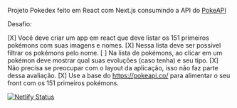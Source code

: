 Projeto Pokedex feito em React com Next.js consumindo a API do [PokeAPI](https://pokeapi.co/)

Desafio:

[X] Você deve criar um app em react que deve listar os 151 primeiros pokémons com suas imagens e nomes.
[X] Nessa lista deve ser possível filtrar os pokémons pelo nome.
[ ] Na lista de pokémons, ao clicar em um pokémon deve mostrar qual suas evoluções (caso tenha) e seu tipo.
[X] Não precisa se preocupar com o layout da aplicação, isso não faz parte dessa avaliação.
[X] Use a base do https://pokeapi.co/ para alimentar o seu front com os 151 primeiros pokémons.

[![Netlify Status](https://api.netlify.com/api/v1/badges/acef298b-eaa0-438e-8ad6-734e71b5f4fb/deploy-status)](https://app.netlify.com/sites/whats-that-pokemon/deploys)
